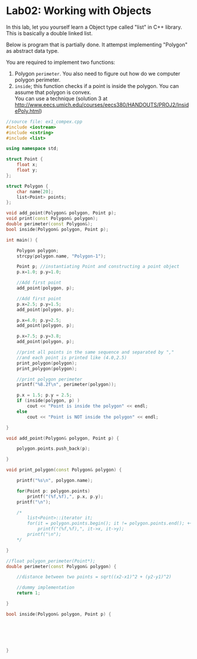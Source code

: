 # Lab02: Working with Objects

In this lab, let you yourself learn a Object type called "list" in
C++ library. This is basically a double linked list.

Below is program that is partially done. It attempst implementing "Polygon" as abstract data type.  

You are required to implement two functions:  
1. Polygon `perimeter`. You also need to figure out how do we computer polygon perimeter.
2. `inside`; this function checks if a point is inside the polygon. You can assume that polygon is convex.  
You can use a technique (solution 3 at http://www.eecs.umich.edu/courses/eecs380/HANDOUTS/PROJ2/InsidePoly.html) 

```c++
//source file: ex1_compex.cpp
#include <iostream>
#include <cstring>
#include <list>

using namespace std;

struct Point {
    float x;
    float y;
};

struct Polygon {
    char name[20];
    list<Point> points;
};

void add_point(Polygon& polygon, Point p);
void print(const Polygon& polygon);
double perimeter(const Polygon&);
bool inside(Polygon& polygon, Point p);

int main() {

    Polygon polygon;
    strcpy(polygon.name, "Polygon-1");

    Point p; //instantiating Point and constructing a point object
    p.x=1.0; p.y=1.0;

    //Add first point
    add_point(polygon, p);

    //Add first point
    p.x=2.5; p.y=1.5;
    add_point(polygon, p);

    p.x=4.0; p.y=2.5;
    add_point(polygon, p);

    p.x=7.5; p.y=3.8;
    add_point(polygon, p);

    //print all points in the same sequence and separated by ","
    //and each point is printed like (4.0,2.5)
    print_polygon(polygon);
    print_polygon(polygon);

    //print polygon perimeter
    printf("%8.2f\n", perimeter(polygon));

    p.x = 1.5; p.y = 2.5;
    if (inside(polygon, p) )
        cout << "Point is inside the polygon" << endl;
    else
        cout << "Point is NOT inside the polygon" << endl;

}

void add_point(Polygon& polygon, Point p) {

    polygon.points.push_back(p);

}

void print_polygon(const Polygon& polygon) {

    printf("%s\n", polygon.name);

    for(Point p: polygon.points)
        printf("(%f,%f),", p.x, p.y);
    printf("\n");

    /*
        list<Point>::iterator it;
        for(it = polygon.points.begin(); it != polygon.points.end(); ++it)
            printf("(%f,%f),", it->x, it->y);
        printf("\n");
    */

}

//float polygon_perimeter(Point*);
double perimeter(const Polygon& polygon) {

    //distance between two points = sqrt((x2-x1)^2 + (y2-y1)^2)

    //dummy implementation
    return 1;

}

bool inside(Polygon& polygon, Point p) {






}

```







